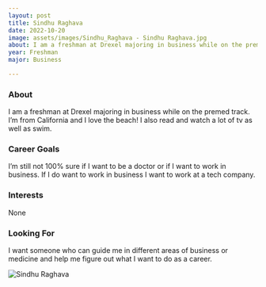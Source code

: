 ```yaml
---
layout: post
title: Sindhu Raghava 
date: 2022-10-20
image: assets/images/Sindhu_Raghava - Sindhu Raghava.jpg
about: I am a freshman at Drexel majoring in business while on the premed track. I’m from California and I love the beach! I also read and watch a lot of tv as well as swim.
year: Freshman
major: Business

---
```


### About

I am a freshman at Drexel majoring in business while on the premed track. I’m from California and I love the beach! I also read and watch a lot of tv as well as swim.

### Career Goals

I’m still not 100% sure if I want to be a doctor or if I want to work in business. If I do want to work in business I want to work at a tech company.

### Interests

None

### Looking For

I want someone who can guide me in different areas of business or medicine and help me figure out what I want to do as a career.

<div class="text-center my-5">
    <img src="https://sase-drexel.github.io/mentorship-2021/assets/images/Sindhu_Raghava.jpg" alt="Sindhu Raghava" class="rounded post-img" />
</div>
